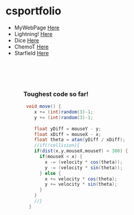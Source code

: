 # csportfolio

<ul>
  <li> MyWebPage <a href="https://schlegelo.github.io/testPage/dogPage2/">Here<a/> 
  <li> Lightning! <a href="https://schlegelo.github.io/lightning2/">Here<a/>
  <li> Dice <a href="https://schlegelo.github.io/dice3/">Here<a/>
  <li> ChemoT <a href="https://schlegelo.github.io/chemotaxis4/">Here<a/>
  <li> Starfield <a href="https://schlegelo.github.io/starfield5/">Here<a/>
<ul/>
<br>
<br>
<br>
<br>
    



### Toughest code so far!
```Java
 void move() {
    x += (int)random(3)-1;
    y += (int)random(3)-1;
    
    float yDiff = mouseY - y;
    float xDiff = mouseX - x;       
    float theta = atan(yDiff / xDiff);
    //if(!collision){
    if(dist(x,y,mouseX,mouseY) < 300) {
      if(mouseX < x) {
        x -= (velocity * cos(theta));
        y -= (velocity * sin(theta));
      } else {
        x += velocity * cos(theta);
        y += velocity * sin(theta);    
      }
    }
    //}
  }
  ```
